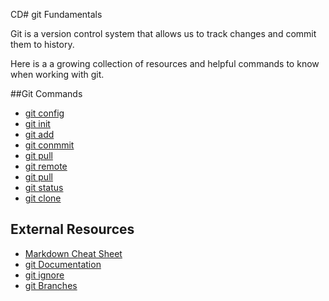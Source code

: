 CD# git Fundamentals

Git is a version control system that allows us to track changes and commit them to history.

Here is a a growing collection of resources and helpful commands to know when working with git. 

##Git Commands
- [git config](./commands/Config.md)
- [git init](./commands/Init.md)
- [git add](./commands/add.md)
- [git conmmit](./commands/commit.md)
- [git pull](./push.md)
- [git remote](./remote.md)
- [git pull](./commands/pull.md)
- [git status](./commands/status.md)
- [git clone](./commands/clone.md)

## External Resources
- [Markdown Cheat Sheet](https://www.markdownguide.org/cheat-sheet/)
- [git Documentation](https://git-scm.com/docss)
- [git ignore](https://git-scm.com/docss/gitignore) 
- [git Branches](https://git-scm.com/book/em/v2/Git-Branching-Branches-in-a-Nutshell)